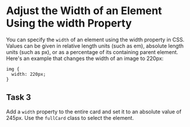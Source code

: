# Adjust the Width of an Element Using the width Property
You can specify the `width` of an element using the width property in CSS. Values can be given in relative length units (such as em), absolute length units (such as px), or as a percentage of its containing parent element. Here's an example that changes the width of an image to 220px:
```
img {
  width: 220px;
}
```
## Task 3
Add a `width` property to the entire card and set it to an absolute value of 245px. Use the `fullCard` class to select the element.

